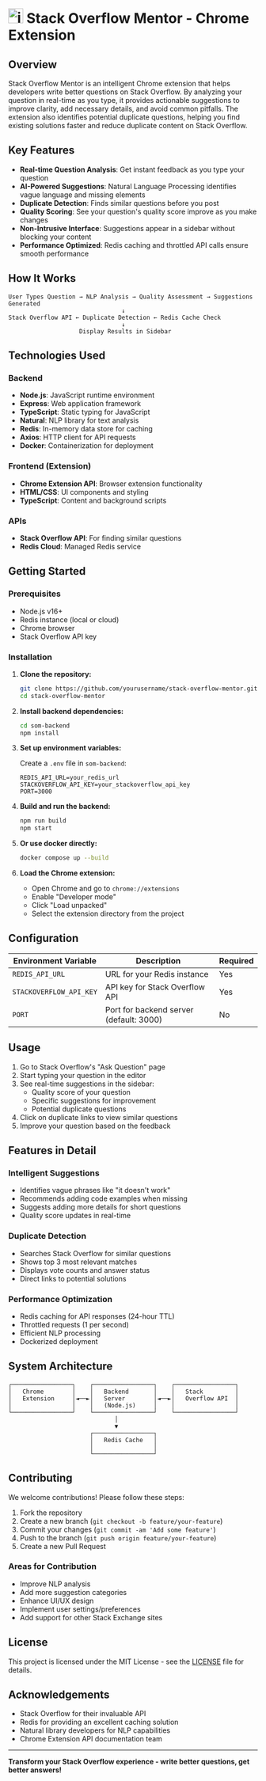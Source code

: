 # <img width="30" height="30" alt="icon" src="https://github.com/user-attachments/assets/68fc78bd-64f0-4210-946c-1ee302fc983f" />  Stack Overflow Mentor - Chrome Extension 

 

## Overview

Stack Overflow Mentor is an intelligent Chrome extension that helps developers write better questions on Stack Overflow. By analyzing your question in real-time as you type, it provides actionable suggestions to improve clarity, add necessary details, and avoid common pitfalls. The extension also identifies potential duplicate questions, helping you find existing solutions faster and reduce duplicate content on Stack Overflow.

## Key Features

- **Real-time Question Analysis**: Get instant feedback as you type your question
- **AI-Powered Suggestions**: Natural Language Processing identifies vague language and missing elements
- **Duplicate Detection**: Finds similar questions before you post
- **Quality Scoring**: See your question's quality score improve as you make changes
- **Non-Intrusive Interface**: Suggestions appear in a sidebar without blocking your content
- **Performance Optimized**: Redis caching and throttled API calls ensure smooth performance

## How It Works

```
User Types Question → NLP Analysis → Quality Assessment → Suggestions Generated
                                ↓
Stack Overflow API ← Duplicate Detection ← Redis Cache Check
                                ↓
                    Display Results in Sidebar
```

## Technologies Used

### Backend
- **Node.js**: JavaScript runtime environment
- **Express**: Web application framework
- **TypeScript**: Static typing for JavaScript
- **Natural**: NLP library for text analysis
- **Redis**: In-memory data store for caching
- **Axios**: HTTP client for API requests
- **Docker**: Containerization for deployment

### Frontend (Extension)
- **Chrome Extension API**: Browser extension functionality
- **HTML/CSS**: UI components and styling
- **TypeScript**: Content and background scripts

### APIs
- **Stack Overflow API**: For finding similar questions
- **Redis Cloud**: Managed Redis service

## Getting Started

### Prerequisites

- Node.js v16+
- Redis instance (local or cloud)
- Chrome browser
- Stack Overflow API key

### Installation

1. **Clone the repository:**
   ```bash
   git clone https://github.com/yourusername/stack-overflow-mentor.git
   cd stack-overflow-mentor
   ```

2. **Install backend dependencies:**
   ```bash
   cd som-backend
   npm install
   ```

3. **Set up environment variables:**
   
   Create a `.env` file in `som-backend`:
   ```env
   REDIS_API_URL=your_redis_url
   STACKOVERFLOW_API_KEY=your_stackoverflow_api_key
   PORT=3000
   ```

4. **Build and run the backend:**
   ```bash
   npm run build
   npm start
   ```
   
4. **Or use docker directly:**
   ```bash
   docker compose up --build
   ```

5. **Load the Chrome extension:**
   - Open Chrome and go to `chrome://extensions`
   - Enable "Developer mode"
   - Click "Load unpacked"
   - Select the extension directory from the project

## Configuration

| Environment Variable | Description | Required |
|---------------------|-------------|----------|
| `REDIS_API_URL` | URL for your Redis instance | Yes |
| `STACKOVERFLOW_API_KEY` | API key for Stack Overflow API | Yes |
| `PORT` | Port for backend server (default: 3000) | No |

## Usage

1. Go to Stack Overflow's "Ask Question" page
2. Start typing your question in the editor
3. See real-time suggestions in the sidebar:
   - Quality score of your question
   - Specific suggestions for improvement
   - Potential duplicate questions
4. Click on duplicate links to view similar questions
5. Improve your question based on the feedback

## Features in Detail

### Intelligent Suggestions
- Identifies vague phrases like "it doesn't work"
- Recommends adding code examples when missing
- Suggests adding more details for short questions
- Quality score updates in real-time

### Duplicate Detection
- Searches Stack Overflow for similar questions
- Shows top 3 most relevant matches
- Displays vote counts and answer status
- Direct links to potential solutions

### Performance Optimization
- Redis caching for API responses (24-hour TTL)
- Throttled requests (1 per second)
- Efficient NLP processing
- Dockerized deployment

## System Architecture

```
┌─────────────────┐    ┌─────────────────┐    ┌─────────────────┐
│   Chrome        │    │   Backend       │    │   Stack         │
│   Extension     │◄──►│   Server        │◄──►│   Overflow API  │
│                 │    │   (Node.js)     │    │                 │
└─────────────────┘    └─────────────────┘    └─────────────────┘
                              │
                              ▼
                       ┌─────────────────┐
                       │   Redis Cache   │
                       │                 │
                       └─────────────────┘
```

## Contributing

We welcome contributions! Please follow these steps:

1. Fork the repository
2. Create a new branch (`git checkout -b feature/your-feature`)
3. Commit your changes (`git commit -am 'Add some feature'`)
4. Push to the branch (`git push origin feature/your-feature`)
5. Create a new Pull Request

### Areas for Contribution
- Improve NLP analysis
- Add more suggestion categories
- Enhance UI/UX design
- Implement user settings/preferences
- Add support for other Stack Exchange sites

## License

This project is licensed under the MIT License - see the [LICENSE](LICENSE) file for details.

## Acknowledgements

- Stack Overflow for their invaluable API
- Redis for providing an excellent caching solution
- Natural library developers for NLP capabilities
- Chrome Extension API documentation team

---

**Transform your Stack Overflow experience - write better questions, get better answers!**

